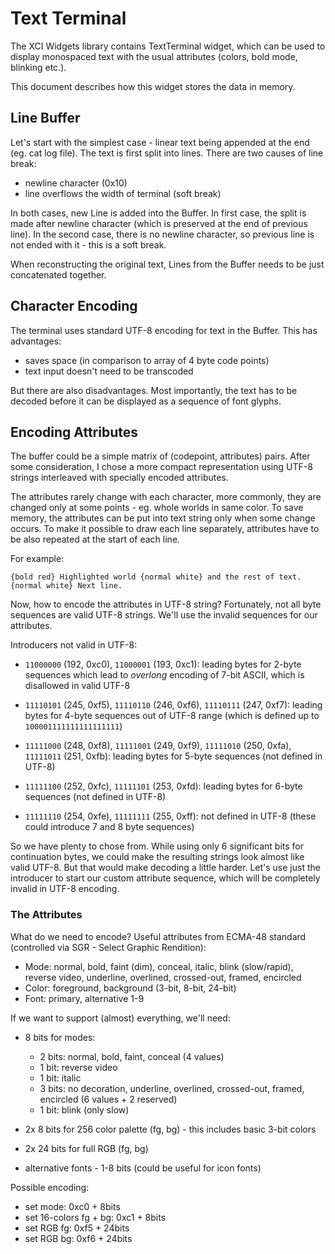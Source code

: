 Text Terminal
=============

The XCI Widgets library contains TextTerminal widget, which can be used to display monospaced
text with the usual attributes (colors, bold mode, blinking etc.).

This document describes how this widget stores the data in memory.


Line Buffer
-----------

Let's start with the simplest case - linear text being appended at the end (eg. cat log file).
The text is first split into lines. There are two causes of line break:

- newline character (0x10)
- line overflows the width of terminal (soft break)

In both cases, new Line is added into the Buffer. In first case, the split is made after newline
character (which is preserved at the end of previous line). In the second case, there is no
newline character, so previous line is not ended with it - this is a soft break.

When reconstructing the original text, Lines from the Buffer needs to be just concatenated together.


Character Encoding
------------------

The terminal uses standard UTF-8 encoding for text in the Buffer. This has advantages:

- saves space (in comparison to array of 4 byte code points)
- text input doesn't need to be transcoded

But there are also disadvantages. Most importantly, the text has to be decoded before
it can be displayed as a sequence of font glyphs.


Encoding Attributes
-------------------

The buffer could be a simple matrix of (codepoint, attributes) pairs. After some consideration,
I chose a more compact representation using UTF-8 strings interleaved with specially encoded
attributes.

The attributes rarely change with each character, more commonly, they are changed only at some
points - eg. whole worlds in same color. To save memory, the attributes can be put into text string
only when some change occurs. To make it possible to draw each line separately, attributes have
to be also repeated at the start of each line.

For example:

    {bold red} Highlighted world {normal white} and the rest of text.
    {normal white} Next line.

Now, how to encode the attributes in UTF-8 string? Fortunately, not all byte sequences are valid
UTF-8 strings. We'll use the invalid sequences for our attributes.

Introducers not valid in UTF-8:

- `11000000` (192, 0xc0), `11000001` (193, 0xc1):
  leading bytes for 2-byte sequences which lead to *overlong* encoding of 7-bit ASCII,
  which is disallowed in valid UTF-8

- `11110101` (245, 0xf5), `11110110` (246, 0xf6), `11110111` (247, 0xf7):
  leading bytes for 4-byte sequences out of UTF-8 range (which is defined up to `100001111111111111111`)

- `11111000` (248, 0xf8), `11111001` (249, 0xf9), `11111010` (250, 0xfa), `11111011` (251, 0xfb):
  leading bytes for 5-byte sequences (not defined in UTF-8)

- `11111100` (252, 0xfc), `11111101` (253, 0xfd):
  leading bytes for 6-byte sequences (not defined in UTF-8)
  
- `11111110` (254, 0xfe), `11111111` (255, 0xff):
  not defined in UTF-8 (these could introduce 7 and 8 byte sequences)

So we have plenty to chose from. While using only 6 significant bits for continuation bytes, we could
make the resulting strings look almost like valid UTF-8. But that would make decoding a little harder.
Let's use just the introducer to start our custom attribute sequence, which will be completely invalid
in UTF-8 encoding. 

### The Attributes

What do we need to encode? Useful attributes from ECMA-48 standard
(controlled via SGR - Select Graphic Rendition):

- Mode: normal, bold, faint (dim), conceal, italic, blink (slow/rapid), reverse video,
        underline, overlined, crossed-out, framed, encircled
- Color: foreground, background (3-bit, 8-bit, 24-bit)
- Font: primary, alternative 1-9

If we want to support (almost) everything, we'll need:

- 8 bits for modes:
  - 2 bits: normal, bold, faint, conceal (4 values)
  - 1 bit: reverse video
  - 1 bit: italic
  - 3 bits: no decoration, underline, overlined, crossed-out, framed, encircled (6 values + 2 reserved)
  - 1 bit: blink (only slow)

- 2x 8 bits for 256 color palette (fg, bg) - this includes basic 3-bit colors
- 2x 24 bits for full RGB (fg, bg)
- alternative fonts - 1-8 bits (could be useful for icon fonts)

Possible encoding:

- set mode: 0xc0 + 8bits
- set 16-colors fg + bg: 0xc1 + 8bits
- set RGB fg: 0xf5 + 24bits
- set RGB bg: 0xf6 + 24bits
